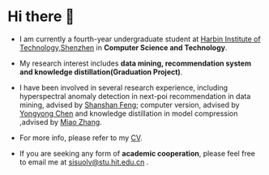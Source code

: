 # Hi there 👋

- I am currently a fourth-year undergraduate student at [Harbin Institute of Technology,Shenzhen](https://www.hitsz.edu.cn/index.html) in **Computer Science and Technology**.

- My research interest includes **data mining, recommendation system and knowledge distillation(Graduation Project)**.

- I have been involved in several research experience, including hyperspectral anomaly detection in next-poi recommendation in data mining, advised by [Shanshan Feng](https://scholar.google.com.sg/citations?user=yX-lswoAAAAJ&hl=en); computer version, advised by [Yongyong Chen](http://faculty.hitsz.edu.cn/chenyongyong) and knowledge distillation in model compression ,advised by [Miao Zhang](http://faculty.hitsz.edu.cn/zhangmiao).

- For more info, please refer to my [CV](/docs/Sisuo_Lyu_CV.pdf).

- If you are seeking any form of **academic cooperation**, please feel free to email me at sisuolv@stu.hit.edu.cn .


